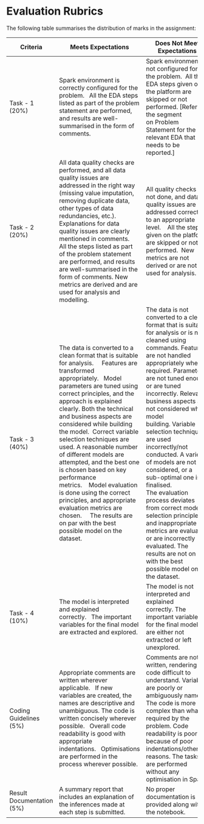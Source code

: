 # Evaluation Rubrics

The following table summarises the distribution of marks in the assignment:

| Criteria                     | Meets Expectations                                                                                                                                                                                                                                                                                                                                                                                                                                                                                                                                                                                                                                      | Does Not Meet Expectations                                                                                                                                                                                                                                                                                                                                                                                                                                                                                                                                                                                                                                             |
| ---------------------------- | ------------------------------------------------------------------------------------------------------------------------------------------------------------------------------------------------------------------------------------------------------------------------------------------------------------------------------------------------------------------------------------------------------------------------------------------------------------------------------------------------------------------------------------------------------------------------------------------------------------------------------------------------------- | ---------------------------------------------------------------------------------------------------------------------------------------------------------------------------------------------------------------------------------------------------------------------------------------------------------------------------------------------------------------------------------------------------------------------------------------------------------------------------------------------------------------------------------------------------------------------------------------------------------------------------------------------------------------------- |
| Task - 1<br>(20%)            | Spark environment is correctly configured for the problem.   All the EDA steps listed as part of the problem statement are performed, and results are well-summarised in the form of comments.                                                                                                                                                                                                                                                                                                                                                                                                                                                          | Spark environment is not configured for the problem.  All the EDA steps given on the platform are skipped or not performed. [Refer to the segment on Problem Statement for the relevant EDA that needs to be reported.]                                                                                                                                                                                                                                                                                                                                                                                                                                                |
| Task - 2<br>(20%)            | All data quality checks are performed, and all data quality issues are addressed in the right way (missing value imputation, removing duplicate data, other types of data redundancies, etc.). Explanations for data quality issues are clearly mentioned in comments.<br>All the steps listed as part of the problem statement are performed, and results are well-summarised in the form of comments. New metrics are derived and are used for analysis and modelling.                                                                                                                                                                                | All quality checks are not done, and data quality issues are not addressed correctly to an appropriate level.    All the steps given on the platform are skipped or not performed.  New metrics are not derived or are not used for analysis.                                                                                                                                                                                                                                                                                                                                                                                                                          |
| Task - 3<br>(40%)            | The data is converted to a clean format that is suitable for analysis.     Features are transformed appropriately.   Model parameters are tuned using correct principles, and the approach is explained clearly. Both the technical and business aspects are considered while building the model.  Correct variable selection techniques are used. A reasonable number of different models are attempted, and the best one is chosen based on key performance metrics.    Model evaluation is done using the correct principles, and appropriate evaluation metrics are chosen.     The results are on par with the best possible model on the dataset. | The data is not converted to a clean format that is suitable for analysis or is not cleaned using commands. Features are not handled appropriately where required. Parameters are not tuned enough or are tuned incorrectly. Relevant business aspects are not considered while model building. Variable selection techniques are used incorrectly/not conducted. A variety of models are not considered, or a sub-optimal one is finalised.<br>The evaluation process deviates from correct model selection principles, and inappropriate metrics are evaluated or are incorrectly evaluated. The results are not on par with the best possible model on the dataset. |
| Task - 4<br>(10%)            | The model is interpreted and explained correctly.   The important variables for the final model are extracted and explored.                                                                                                                                                                                                                                                                                                                                                                                                                                                                                                                             | The model is not interpreted and explained correctly. The important variables for the final model are either not extracted or left unexplored.                                                                                                                                                                                                                                                                                                                                                                                                                                                                                                                         |
| Coding Guidelines<br>(5%)    | Appropriate comments are written wherever applicable.   If new variables are created, the names are descriptive and unambiguous. The code is written concisely wherever possible.   Overall code readability is good with appropriate indentations.   Optimisations are performed in the process wherever possible.                                                                                                                                                                                                                                                                                                                                     | Comments are not written, rendering the code difficult to understand. Variables are poorly or ambiguously named.<br>The code is more complex than what is required by the problem. Code readability is poor because of poor indentations/other reasons. The tasks are performed without any optimisation in Spark.                                                                                                                                                                                                                                                                                                                                                     |
| Result Documentation<br>(5%) | A summary report that includes an explanation of the inferences made at each step is submitted.                                                                                                                                                                                                                                                                                                                                                                                                                                                                                                                                                         | No proper documentation is provided along with the notebook.                                                                                                                                                                                                                                                                                                                                                                                                                                                                                                                                                                                                           |
